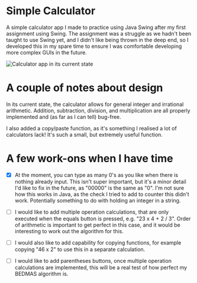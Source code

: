 # Simple Calculator
A simple calculator app I made to practice using Java Swing after my first assignment using Swing. The assignment was a struggle as we hadn't been taught to use Swing yet, and I didn't like being thrown in the deep end, so I developed this in my spare time to ensure I was comfortable developing more complex GUIs in the future. 

![Calculator app in its current state](https://i.imgur.com/WaVahfC.png)


# A couple of notes about design
In its current state, the calculator allows for general integer and irrational arithmetic. Addition, subtraction, division, and multiplication are all properly implemented and (as far as I can tell) bug-free. 

I also added a copy/paste function, as it's something I realised a lot of calculators lack! It's such a small, but extremely useful function. 

# A few work-ons when I have time
- [x] At the moment, you can type as many 0's as you like when there is nothing already input. This isn't super important, but it's a minor detail I'd like to fix in the future, as "00000" is the same as "0". I'm not sure how this works in Java, as the check I tried to add to counter this didn't work. Potentially something to do with holding an integer in a string. 

- [ ] I would like to add multiple operation calculations, that are only executed when the equals button is pressed, e.g. "23 x 4 + 2 / 3". Order of arithmetic is important to get perfect in this case, and it would be interesting to work out the algorithm for this. 

- [ ] I would also like to add capability for copying functions, for example copying "46 x 2" to use this in a separate calculation. 

- [ ] I would like to add parentheses buttons, once multiple operation calculations are implemented, this will be a real test of how perfect my BEDMAS algorithm is. 

